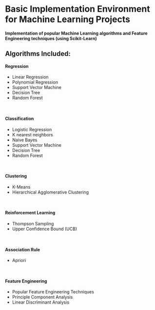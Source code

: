 # Basic Implementation Environment for Machine Learning Projects
<h4>Implementation of popular Machine Learning algorithms and Feature Engineering techniques <b>(using Scikit-Learn)</b></h4>

<h2>Algorithms Included:</h2>

<h4>Regression</h4>
<ul>
  <li>Linear Regression</li>
  <li>Polynomial Regression</li>
  <li>Support Vector Machine</li>
  <li>Decision Tree</li>
  <li>Random Forest</li>
</ul>
<br>

<h4>Classification</h4>
<ul>
  <li>Logistic Regression</li>
  <li>K nearest neighbors</li>
  <li>Naive Bayes</li>
  <li>Support Vector Machine</li>
  <li>Decision Tree</li>
  <li>Random Forest</li>
</ul>
<br>

<h4>Clustering</h4>
<ul>
  <li>K-Means</li>
  <li>Hierarchical Agglomerative Clustering</li>
</ul>
<br>

<h4>Reinforcement Learning</h4>
<ul>
  <li>Thompson Sampling</li>
  <li>Upper Confidence Bound (UCB)</li>
</ul>
<br>

<h4>Association Rule</h4>
<ul>
  <li>Apriori</li>
</ul>
<br>

<h4>Feature Engineering</h4>
<ul>
  <li>Popular Feature Engineering Techniques</li>
  <li>Principle Component Analysis</li>
  <li>Linear Discriminant Analysis</li>
</ul>
<br><br>

